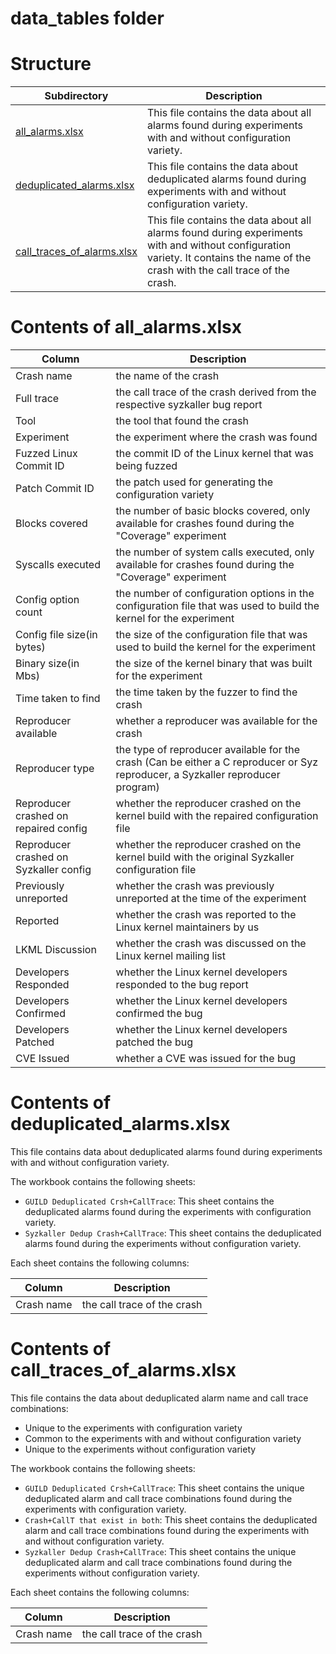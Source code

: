 # data_tables folder

# Structure

|Subdirectory|Description|
|----|----|
|[all_alarms.xlsx](all_alarms.xlsx)|This file contains the data about all alarms found during experiments with and without configuration variety.|
|[deduplicated_alarms.xlsx](deduplicated_alarms.xlsx)|This file contains the data about deduplicated alarms found during experiments with and without configuration variety.|
|[call_traces_of_alarms.xlsx](call_traces_of_alarms.xlsx)|This file contains the data about all alarms found during experiments with and without configuration variety. It contains the name of the crash with the call trace of the crash.|

# Contents of all_alarms.xlsx
|Column|Description|
|----|----|
|Crash name|the name of the crash|
|Full trace|the call trace of the crash derived from the respective syzkaller bug report|
|Tool|the tool that found the crash|
|Experiment|the experiment where the crash was found|
|Fuzzed Linux Commit ID|the commit ID of the Linux kernel that was being fuzzed|
|Patch Commit ID|the patch used for generating the configuration variety|
|Blocks covered|the number of basic blocks covered, only available for crashes found during the "Coverage" experiment|
|Syscalls executed|the number of system calls executed, only available for crashes found during the "Coverage" experiment|
|Config option count|the number of configuration options in the configuration file that was used to build the kernel for the experiment|
|Config file size(in bytes)|the size of the configuration file that was used to build the kernel for the experiment|
|Binary size(in Mbs)|the size of the kernel binary that was built for the experiment|
|Time taken to find|the time taken by the fuzzer to find the crash|
|Reproducer available|whether a reproducer was available for the crash|
|Reproducer type|the type of reproducer available for the crash (Can be either a C reproducer or Syz reproducer, a Syzkaller reproducer program)|
|Reproducer crashed on repaired config|whether the reproducer crashed on the kernel build with the repaired configuration file|
|Reproducer crashed on Syzkaller config|whether the reproducer crashed on the kernel build with the original Syzkaller configuration file|
|Previously unreported|whether the crash was previously unreported at the time of the experiment|
|Reported|whether the crash was reported to the Linux kernel maintainers by us|
|LKML Discussion|whether the crash was discussed on the Linux kernel mailing list|
|Developers Responded|whether the Linux kernel developers responded to the bug report|
|Developers Confirmed|whether the Linux kernel developers confirmed the bug|
|Developers Patched|whether the Linux kernel developers patched the bug|
|CVE Issued|whether a CVE was issued for the bug|

# Contents of deduplicated_alarms.xlsx
This file contains data about deduplicated alarms found during experiments with
and without configuration variety.

The workbook contains the following sheets:
- `GUILD Deduplicated Crsh+CallTrace`: This sheet contains the deduplicated alarms
  found during the experiments with configuration variety.
- `Syzkaller Dedup Crash+CallTrace`: This sheet contains the deduplicated alarms
  found during the experiments without configuration variety.

Each sheet contains the following columns:

|Column|Description|
|----|----|
|Crash name|the call trace of the crash|

# Contents of call_traces_of_alarms.xlsx
This file contains the data about deduplicated alarm name and call trace
combinations:
- Unique to the experiments with configuration variety
- Common to the experiments with and without configuration variety
- Unique to the experiments without configuration variety

The workbook contains the following sheets:
- `GUILD Deduplicated Crsh+CallTrace`: This sheet contains the unique
deduplicated alarm and call trace combinations found during the experiments with configuration variety.
- `Crash+CallT that exist in both`:  This sheet contains the deduplicated alarm
and call trace combinations found during the experiments with and without configuration variety.
- `Syzkaller Dedup Crash+CallTrace`: This sheet contains the unique deduplicated
alarm and call trace combinations found during the experiments without configuration variety.

Each sheet contains the following columns:

|Column|Description|
|----|----|
|Crash name|the call trace of the crash|

